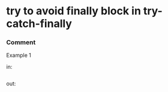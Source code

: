 <!-- ENGLISH -->
# try to avoid finally block in try-catch-finally


### Comment


Example 1

in:
```

```
out:
```

```